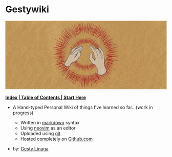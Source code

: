 # Gestywiki 

![gestywiki.png](imgs/gestywiki.png)

 **[Index | Table of Contents | Start Here](docs/index.md)**

* A Hand-typed Personal Wiki of things I've learned so far...(work in progress)
    + Written in [markdown](docs/mdCheatsheet.md) syntax
    + Using [neovim](https://neovim.io) as an editor
    + Uploaded using [git](https://git-scm.com)
    + Hosted completely on [Github.com](https://github.com)
    
* by: [Gesty Linaga](https://github.com/gestylinaga)
